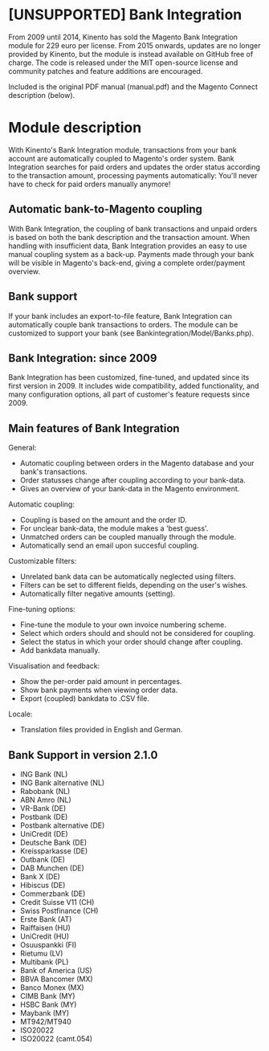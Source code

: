 [UNSUPPORTED] Bank Integration
==============================

From 2009 until 2014, Kinento has sold the Magento Bank Integration module for 229 euro per license. From 2015 onwards, updates are no longer provided by Kinento, but the module is instead available on GitHub free of charge. The code is released under the MIT open-source license and community patches and feature additions are encouraged.

Included is the original PDF manual (manual.pdf) and the Magento Connect description (below).

Module description
================

With Kinento's Bank Integration module, transactions from your bank account are automatically coupled to Magento's order system. Bank Integration searches for paid orders and updates the order status according to the transaction amount, processing payments automatically: You'll never have to check for paid orders manually anymore! 

Automatic bank-to-Magento coupling
-------------

With Bank Integration, the coupling of bank transactions and unpaid orders is based on both the bank description and the transaction amount. When handling with insufficient data, Bank Integration provides an easy to use manual coupling system as a back-up. Payments made through your bank will be visible in Magento's back-end, giving a complete order/payment overview. 

Bank support
-------------

If your bank includes an export-to-file feature, Bank Integration can automatically couple bank transactions to orders. The module can be customized to support your bank (see Bankintegration/Model/Banks.php). 

Bank Integration: since 2009
-------------

Bank Integration has been customized, fine-tuned, and updated since its first version in 2009. It includes wide compatibility, added functionality, and many configuration options, all part of customer's feature requests since 2009.

Main features of Bank Integration
-------------

General: 
- Automatic coupling between orders in the Magento database and your bank's transactions. 
- Order statusses change after coupling according to your bank-data. 
- Gives an overview of your bank-data in the Magento environment. 

Automatic coupling: 
- Coupling is based on the amount and the order ID. 
- For unclear bank-data, the module makes a 'best guess'. 
- Unmatched orders can be coupled manually through the module. 
- Automatically send an email upon succesful coupling. 

Customizable filters: 
- Unrelated bank data can be automatically neglected using filters. 
- Filters can be set to different fields, depending on the user's wishes. 
- Automatically filter negative amounts (setting). 

Fine-tuning options: 
- Fine-tune the module to your own invoice numbering scheme. 
- Select which orders should and should not be considered for coupling. 
- Select the status in which your order should change after coupling. 
- Add bankdata manually. 

Visualisation and feedback: 
- Show the per-order paid amount in percentages. 
- Show bank payments when viewing order data. 
- Export (coupled) bankdata to .CSV file. 

Locale: 
- Translation files provided in English and German. 

Bank Support in version 2.1.0
-------------

- ING Bank (NL) 
- ING Bank alternative (NL) 
- Rabobank (NL) 
- ABN Amro (NL) 
- VR-Bank (DE) 
- Postbank (DE) 
- Postbank alternative (DE) 
- UniCredit (DE) 
- Deutsche Bank (DE) 
- Kreissparkasse (DE) 
- Outbank (DE) 
- DAB Munchen (DE) 
- Bank X (DE) 
- Hibiscus (DE) 
- Commerzbank (DE) 
- Credit Suisse V11 (CH) 
- Swiss Postfinance (CH) 
- Erste Bank (AT) 
- Raiffaisen (HU) 
- UniCredit (HU) 
- Osuuspankki (FI) 
- Rietumu (LV) 
- Multibank (PL) 
- Bank of America (US) 
- BBVA Bancomer (MX) 
- Banco Monex (MX) 
- CIMB Bank (MY) 
- HSBC Bank (MY) 
- Maybank (MY) 
- MT942/MT940 
- ISO20022 
- ISO20022 (camt.054) 

